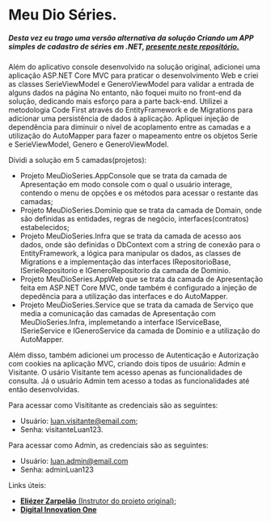 # Meu Dio Séries.

##### Desta vez eu trago uma versão alternativa da solução Criando um APP simples de cadastro de séries em .NET, [presente neste repositório.](https://github.com/Luan-Ap/Criando-um-APP-simples-de-cadastro-de-s-ries-em-.NET)

Além do aplicativo console desenvolvido na solução original, adicionei uma aplicação ASP.NET Core MVC para praticar o desenvolvimento Web e criei as classes SerieViewModel e GeneroViewModel para validar a entrada de alguns dados na página
No entanto, não foquei muito no front-end da solução, dedicando mais esforço para a parte back-end.
Utilizei a metodologia Code First através do EntityFramework e de Migrations para adicionar uma persistência de dados à aplicação.
Apliquei injeção de dependência para diminuir o nível de acoplamento entre as camadas e a utilização do AutoMapper para fazer o mapeamento entre os objetos Serie e SerieViewModel, Genero e GeneroViewModel.

Dividi a solução em 5 camadas(projetos):

- Projeto MeuDioSeries.AppConsole que se trata da camada de Apresentação em modo console com o qual o usuário interage, contendo o menu de opções e os métodos para acessar o restante das camadas;
- Projeto MeuDioSeries.Dominio que se trata da camada de Domain, onde são definidas as entidades, regras de negócio, interfaces(contratos) estabelecidos;
- Projeto MeuDioSeries.Infra que se trata da camada de acesso aos dados, onde são definidas o DbContext com a string de conexão para o EntityFramework, a lógica para manipular os dados, as classes de Migrations e a implementação das interfaces IRepositorioBase, ISerieRepositorio e IGeneroRepositorio da camada de Dominio.
- Projeto MeuDioSeries.AppWeb que se trata da camada de Apresentação feita em ASP.NET Core MVC, onde também é configurado a injeção de depedência para a utilização das interfaces e do AutoMapper.
- Projeto MeuDioSeries.Service que se trata da camada de Serviço que media a comunicação das camadas de Apresentação com MeuDioSeries.Infra, implemetando a interface IServiceBase, ISerieService e IGeneroService da camada de Dominio e a utilização do AutoMapper.

Além disso, também adicionei um processo de Autenticação e Autorização com cookies na aplicação MVC, criando dois tipos de usuário: Admin e Visitante.
O usário Visitante tem acesso apenas as funcionalidades de consulta. Já o usuário Admin tem acesso a todas as funcionalidades até então desenvolvidas.

Para acessar como Visititante as credenciais são as seguintes:
- Usuário: luan.visitante@email.com;
- Senha: visitanteLuan123.

Para acessar como Admin, as credenciais são as seguintes:
- Usuário: luan.admin@email.com
- Senha: adminLuan123 

Links úteis:

- [**Eliézer Zarpelão** (Instrutor do projeto original)](https://github.com/elizarp);
- [**Digital Innovation One**](https://www.dio.me/)